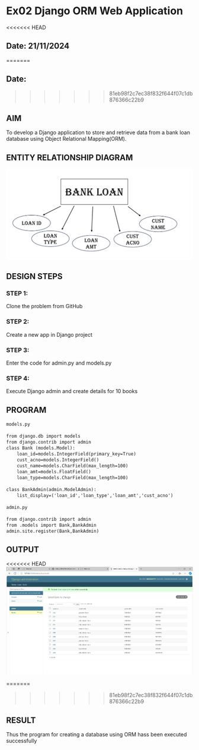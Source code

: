 # Ex02 Django ORM Web Application
<<<<<<< HEAD
## Date: 21/11/2024
=======
## Date:
>>>>>>> 81eb98f2c7ec38f832f644f07c1db876366c22b9

## AIM
To develop a Django application to store and retrieve data from a bank loan database using Object Relational Mapping(ORM).

## ENTITY RELATIONSHIP DIAGRAM
![alt text](image.png)


## DESIGN STEPS

### STEP 1:
Clone the problem from GitHub

### STEP 2:
Create a new app in Django project

### STEP 3:
Enter the code for admin.py and models.py

### STEP 4:
Execute Django admin and create details for 10 books

## PROGRAM
```
models.py

from django.db import models
from django.contrib import admin
class Bank (models.Model):
    loan_id=models.IntegerField(primary_key=True)
    cust_acno=models.IntegerField()
    cust_name=models.CharField(max_length=100)
    loan_amt=models.FloatField()
    loan_type=models.CharField(max_length=100)
 
class BankAdmin(admin.ModelAdmin):
    list_display=('loan_id','loan_type','loan_amt','cust_acno')

admin.py 

from django.contrib import admin
from .models import Bank,BankAdmin
admin.site.register(Bank,BankAdmin)
```

## OUTPUT

<<<<<<< HEAD
![alt text](<Screenshot 2024-11-14 143049.png>)

=======
>>>>>>> 81eb98f2c7ec38f832f644f07c1db876366c22b9

## RESULT
Thus the program for creating a database using ORM hass been executed successfully